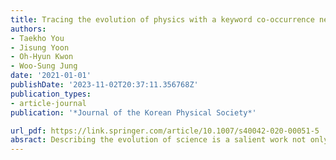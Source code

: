 ```yaml
---
title: Tracing the evolution of physics with a keyword co-occurrence network
authors:
- Taekho You
- Jisung Yoon
- Oh-Hyun Kwon
- Woo-Sung Jung
date: '2021-01-01'
publishDate: '2023-11-02T20:37:11.356768Z'
publication_types:
- article-journal
publication: '*Journal of the Korean Physical Society*'

url_pdf: https://link.springer.com/article/10.1007/s40042-020-00051-5
absract: Describing the evolution of science is a salient work not only for revealing the scientific trend but also for establishing a scientific classification system. In this paper, we investigate the evolution of science by observing the structure of and the change on keyword co-occurrence networks. Starting from seven target physics fields and their initial keywords selected by experts from the Korean Physical Society, we generate keyword co-occurrence networks to capture better topological structure with our proposed approach. In this way, we can construct a more relevant and abundant keyword network from a small set of initial keywords. With these networks, we successfully identify the scientific sub-field by detecting communities and extracting core keywords of each community. Furthermore, we use a time-snapshot keyword network to trace the temporal evolution of sub-fields, and the resultant temporal change of the community membership explains the evolution of the research field well. Our approach for tracing the evolution of a research field with a keyword co-occurrence network can shed light on identifying and assessing the evolution of science.
---
```

